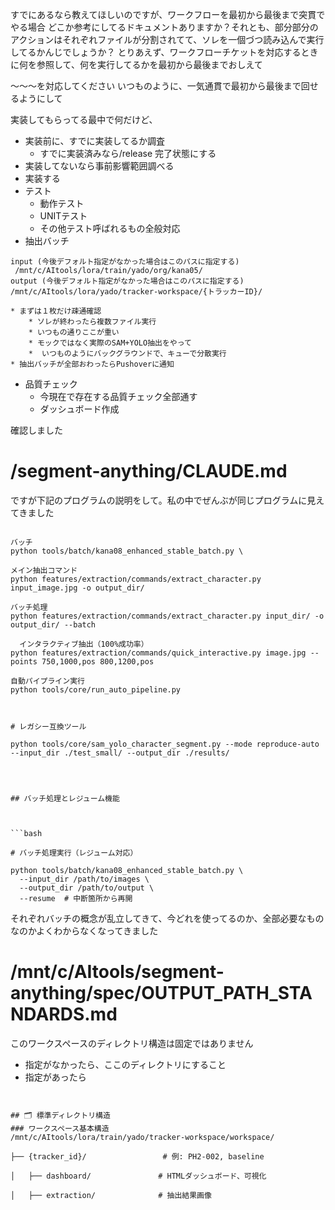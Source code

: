 
すでにあるなら教えてほしいのですが、ワークフローを最初から最後まで突貫でやる場合
どこか参考にしてるドキュメントありますか？それとも、部分部分のアクションはそれぞれファイルが分割されてて、ソレを一個づつ読み込んで実行してるかんじでしょうか？
とりあえず、ワークフローチケットを対応するときに何を参照して、何を実行してるかを最初から最後までおしえて

〜〜〜を対応してください
いつものように、一気通貫で最初から最後まで回せるようにして

実装してもらってる最中で何だけど、
* 実装前に、すでに実装してるか調査
	* すでに実装済みなら/release 完了状態にする
* 実装してないなら事前影響範囲調べる
* 実装する
* テスト
	* 動作テスト
	* UNITテスト
	* その他テスト呼ばれるもの全般対応
* 抽出バッチ
```
input (今後デフォルト指定がなかった場合はこのパスに指定する)
 /mnt/c/AItools/lora/train/yado/org/kana05/
output (今後デフォルト指定がなかった場合はこのパスに指定する)
/mnt/c/AItools/lora/yado/tracker-workspace/{トラッカーID}/
```
	* まずは１枚だけ疎通確認
		* ソレが終わったら複数ファイル実行
		* いつもの通りここが重い
		* モックではなく実際のSAM+YOLO抽出をやって
		*  いつものようにバックグラウンドで、キューで分散実行
	* 抽出バッチが全部おわったらPushoverに通知

* 品質チェック
	* 今現在で存在する品質チェック全部通す
	* ダッシュボード作成




確認しました
# /segment-anything/CLAUDE.md
ですが下記のプログラムの説明をして。私の中でぜんぶが同じプログラムに見えてきました

```

バッチ
python tools/batch/kana08_enhanced_stable_batch.py \

メイン抽出コマンド
python features/extraction/commands/extract_character.py input_image.jpg -o output_dir/

バッチ処理
python features/extraction/commands/extract_character.py input_dir/ -o output_dir/ --batch

  インタラクティブ抽出（100%成功率）
python features/extraction/commands/quick_interactive.py image.jpg --points 750,1000,pos 800,1200,pos

自動パイプライン実行
python tools/core/run_auto_pipeline.py

  

# レガシー互換ツール

python tools/core/sam_yolo_character_segment.py --mode reproduce-auto --input_dir ./test_small/ --output_dir ./results/


  

## バッチ処理とレジューム機能

  

```bash

# バッチ処理実行（レジューム対応）

python tools/batch/kana08_enhanced_stable_batch.py \
  --input_dir /path/to/images \
  --output_dir /path/to/output \
  --resume  # 中断箇所から再開

```

それぞれバッチの概念が乱立してきて、今どれを使ってるのか、全部必要なものなのかよくわからなくなってきました

#  /mnt/c/AItools/segment-anything/spec/OUTPUT_PATH_STANDARDS.md

このワークスペースのディレクトリ構造は固定ではありません
* 指定がなかったら、ここのディレクトリにすること
* 指定があったら

```
  

## 🗂 標準ディレクトリ構造
### ワークスペース基本構造
/mnt/c/AItools/lora/train/yado/tracker-workspace/workspace/

├── {tracker_id}/                 # 例: PH2-002, baseline

│   ├── dashboard/               # HTMLダッシュボード、可視化

│   ├── extraction/              # 抽出結果画像


```